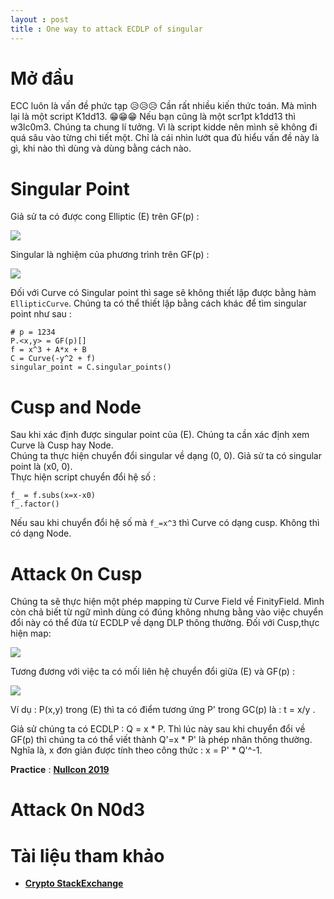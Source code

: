 ```yaml
---
layout : post 
title : One way to attack ECDLP of singular  
---  
```


# Mở đầu  
ECC luôn là vấn đề phức tạp 😥😥😥 Cần rất nhiều kiến thức toán. Mà mình lại là một script K1dd13. 😁😁😁 Nếu bạn cũng là một scr1pt k1dd13 thì w3lc0m3. Chúng ta chung lí tưởng. Vì là script kidde nên mình sẽ không đi quá sâu vào từng chi tiết một. Chỉ là cái nhìn lướt qua đủ hiểu vấn đề này là gì, khi nào thì dùng và dùng bằng cách nào.  

# Singular Point  
Giả sử ta có được cong Elliptic (E) trên GF(p) :  

![](https://latex.codecogs.com/gif.latex?y^{2}&space;=&space;x^{3}&space;&plus;&space;A\times&space;x&space;&plus;&space;B)  

Singular là nghiệm của phương trình trên GF(p) :  

![](https://latex.codecogs.com/gif.latex?x^{3}&space;&plus;&space;A\times&space;x&space;&plus;&space;B=0)  

Đối với Curve có Singular point thì sage sẽ không thiết lập được bằng hàm ```EllipticCurve```. Chúng ta có thể thiết lập bằng cách khác để tìm singular point như sau :  
```sage
# p = 1234 
P.<x,y> = GF(p)[]
f = x^3 + A*x + B 
C = Curve(-y^2 + f) 
singular_point = C.singular_points()
```

# Cusp and Node  
Sau khi xác định được singular point của (E). Chúng ta cần xác định xem Curve là Cusp hay Node.  
Chúng ta thực hiện chuyển đổi singular về dạng (0, 0). Giả sử ta có singular point là (x0, 0).  
Thực hiện script chuyển đổi hệ số :  
```sage
f_ = f.subs(x=x-x0)  
f_.factor()  
```
Nếu sau khi chuyển đổi hệ số mà ```f_=x^3``` thì Curve có dạng cusp. Không thì có dạng Node.  

# Attack 0n Cusp  
Chúng ta sẽ thực hiện một phép mapping từ Curve Field về FinityField. Mình còn chả biết từ ngữ mình dùng có đúng không nhưng bằng vào việc chuyển đổi này có thể đừa từ ECDLP về dạng DLP thông thường. Đối với Cusp,thực hiện map:   

![](https://latex.codecogs.com/gif.latex?E(Fp)&space;\mapsto&space;F_{p}^{&plus;},&space;(x,y)&space;\mapsto&space;\frac{x}{y},&space;\infty&space;\mapsto&space;0)    

Tương đương với việc ta có mối liên hệ chuyển đổi giữa (E) và GF(p) :   

![](https://latex.codecogs.com/gif.latex?t&space;=&space;\frac{x}{y},&space;x&space;=&space;\frac{1}{t^{2}},&space;y&space;=&space;\frac{1}{t^{3}})   

Ví dụ : P(x,y) trong (E) thì ta có điểm tương ứng P' trong GC(p) là : t = x/y .  

Giả sử chúng ta có ECDLP : Q = x * P. Thì lúc này sau khi chuyển đổi về GF(p) thì chúng ta có thể viết thành Q'=x * P' là phép nhân thông thường. Nghĩa là, x đơn giản được tính theo công thức : x = P' * Q'^-1.  

**Practice** : [**Nullcon 2019**](https://grosquildu.github.io/writeups/2019/01/03/nullcon-singular/)  

# Attack 0n N0d3  


# Tài liệu tham khảo  
 - [**Crypto StackExchange**](https://crypto.stackexchange.com/questions/61302/how-to-solve-this-ecdlp)  
